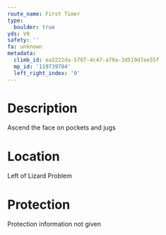 ```yaml
---
route_name: First Timer
type:
  boulder: true
yds: V0
safety: ''
fa: unknown
metadata:
  climb_id: ea2222da-5707-4c47-a79a-3d519d7ae55f
  mp_id: '119739784'
  left_right_index: '0'
---
```

# Description
Ascend the face on pockets and jugs

# Location
Left of Lizard Problem

# Protection
Protection information not given
